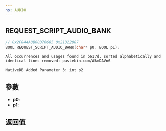```yaml
---
ns: AUDIO
---
```

## REQUEST_SCRIPT_AUDIO_BANK

```c
// 0x2F844A8B08D76685 0x21322887
BOOL REQUEST_SCRIPT_AUDIO_BANK(char* p0, BOOL p1);
```

```
All occurrences and usages found in b617d, sorted alphabetically and identical lines removed: pastebin.com/AkmDAVn6  
```

```
NativeDB Added Parameter 3: int p2
```

## 參數
* **p0**: 
* **p1**: 

## 返回值
